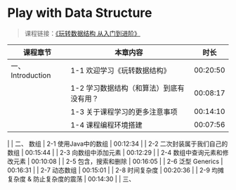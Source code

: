 # Play with Data Structure

>课程链接：[《玩转数据结构 从入门到进阶》](https://coding.imooc.com/class/207.html#Anchor)

| 课程章节   		|  本章内容 					  				| 时长 		 |
| -----------------	| --------------------------------------	| :--------: |
| 一、 Introduction  | 1-1 欢迎学习《玩转数据结构》					| 00:20:50  
|					| 1-2 学习数据结构（和算法）到底有没有用？		| 00:08:17
|					| 1-3 关于课程学习的更多注意事项				| 00:14:10
|					| 1-4 课程编程环境搭建						| 00:07:56
|
| 二、 数组			| 2-1 使用Java中的数组						| 00:12:34
|					| 2-2 二次封装属于我们自己的数组 				| 00:15:44
|					| 2-3 向数组中添加元素						| 00:12:29
|					| 2-4 数组中查询元素和修改元素 				| 00:10:08
|					| 2-5 包含，搜索和删除						| 00:16:05
| 					| 2-6 泛型 Generics 							| 00:16:31
| 					| 2-7 动态数组 								| 00:15:01
| 					| 2-8 时间复杂度 							| 00:20:36
|  					| 2-9 均摊复杂度 & 防止复杂度的震荡 			| 00:14:30
|
| 三、

